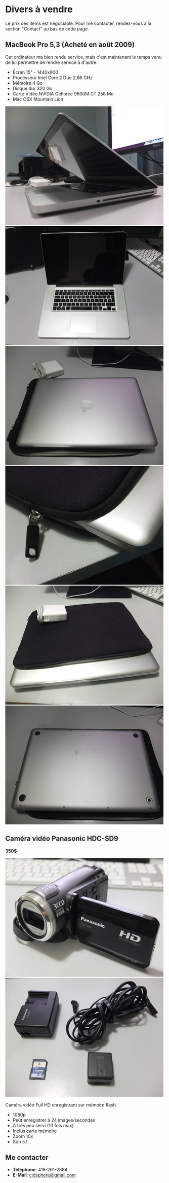 # Divers à vendre
Le prix des items est négociable. Pour me contacter, rendez-vous à la section "Contact" au bas de cette page.

## MacBook Pro 5,3 (Acheté en août 2009)
Cet ordinateur ma bien rendu service, mais c'est maintenant le temps venu de lui permettre de rendre service à d'autre.

 * Écran 15" - 1440x900
 * Processeur Intel Core 2 Duo 2,66 GHz
 * Mémoire 4 Go
 * Disque dur 320 Go
 * Carte Vidéo NVIDIA GeForce 9600M GT 256 Mo
 * Mac OSX Mountain Lion
 
![](images/small/DSCF1899.JPG)![](images/small/DSCF1900.JPG)![](images/small/DSCF1895.JPG)![](images/small/DSCF1897.JPG)![](images/small/DSCF1898.JPG)![](images/small/DSCF1892.JPG)

## Caméra vidéo Panasonic HDC-SD9
**350$**

![](images/small/DSCF0025.PNG)![](images/small/DSCF0027.PNG)

Caméra vidéo Full HD enregistrant sur mémoire flash. 

 * 1080p
 * Peut enregistrer à 24 images/secondes
 * A très peu servi (10 fois max)
 * Inclus carte mémoire
 * Zoom 10x
 * Son 5.1

## Me contacter
 * **Téléphone**: 418-261-2884
 * **E-Mail**: cidsphere@gmail.com